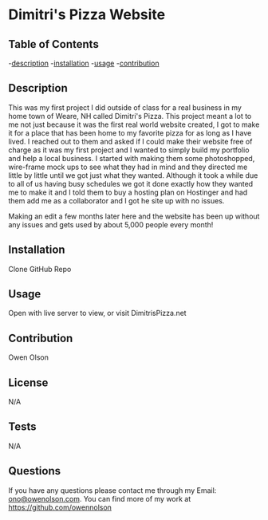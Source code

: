# Dimitri's Pizza Website

  ## Table of Contents
  -[description](#description)
  -[installation](#installation)
  -[usage](#usage)
  -[contribution](#contribution)

  ## Description
  This was my first project I did outside of class for a real business in my home town of Weare, NH called Dimitri's Pizza. This project meant a lot to me not just because it was the first real world website created, I got to make it for a place that has been home to my favorite pizza for as long as I have lived. I reached out to them and asked if I could make their website free of charge as it was my first project and I wanted to simply build my portfolio and help a local business. I started with making them some photoshopped, wire-frame mock ups to see what they had in mind and they directed me little by little until we got just what they wanted. Although it took a while due to all of us having busy schedules we got it done exactly how they wanted me to make it and I told them to buy a hosting plan on Hostinger and had them add me as a collaborator and I got he site up with no issues. 

  Making an edit a few months later here and the website has been up without any issues and gets used by about 5,000 people every month!

  ## Installation
  Clone GitHub Repo

  ## Usage
  Open with live server to view, or visit DimitrisPizza.net

  ## Contribution
  Owen Olson

  ## License
  N/A

  ## Tests
  N/A

  ## Questions
  If you have any questions please contact me through my Email: ono@owenolson.com. You can find more of my work at https://github.com/owennolson
